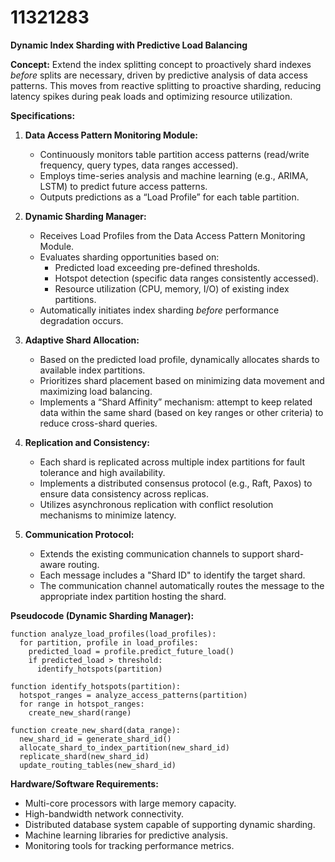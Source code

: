 # 11321283

**Dynamic Index Sharding with Predictive Load Balancing**

**Concept:** Extend the index splitting concept to proactively shard indexes *before* splits are necessary, driven by predictive analysis of data access patterns. This moves from reactive splitting to proactive sharding, reducing latency spikes during peak loads and optimizing resource utilization.

**Specifications:**

1.  **Data Access Pattern Monitoring Module:**
    *   Continuously monitors table partition access patterns (read/write frequency, query types, data ranges accessed).
    *   Employs time-series analysis and machine learning (e.g., ARIMA, LSTM) to predict future access patterns.
    *   Outputs predictions as a “Load Profile” for each table partition.

2.  **Dynamic Sharding Manager:**
    *   Receives Load Profiles from the Data Access Pattern Monitoring Module.
    *   Evaluates sharding opportunities based on:
        *   Predicted load exceeding pre-defined thresholds.
        *   Hotspot detection (specific data ranges consistently accessed).
        *   Resource utilization (CPU, memory, I/O) of existing index partitions.
    *   Automatically initiates index sharding *before* performance degradation occurs.

3.  **Adaptive Shard Allocation:**
    *   Based on the predicted load profile, dynamically allocates shards to available index partitions.
    *   Prioritizes shard placement based on minimizing data movement and maximizing load balancing.
    *   Implements a “Shard Affinity” mechanism: attempt to keep related data within the same shard (based on key ranges or other criteria) to reduce cross-shard queries.

4.  **Replication and Consistency:**
    *   Each shard is replicated across multiple index partitions for fault tolerance and high availability.
    *   Implements a distributed consensus protocol (e.g., Raft, Paxos) to ensure data consistency across replicas.
    *   Utilizes asynchronous replication with conflict resolution mechanisms to minimize latency.

5.  **Communication Protocol:**
    *   Extends the existing communication channels to support shard-aware routing.
    *   Each message includes a "Shard ID" to identify the target shard.
    *   The communication channel automatically routes the message to the appropriate index partition hosting the shard.

**Pseudocode (Dynamic Sharding Manager):**

```
function analyze_load_profiles(load_profiles):
  for partition, profile in load_profiles:
    predicted_load = profile.predict_future_load()
    if predicted_load > threshold:
      identify_hotspots(partition)

function identify_hotspots(partition):
  hotspot_ranges = analyze_access_patterns(partition)
  for range in hotspot_ranges:
    create_new_shard(range)

function create_new_shard(data_range):
  new_shard_id = generate_shard_id()
  allocate_shard_to_index_partition(new_shard_id)
  replicate_shard(new_shard_id)
  update_routing_tables(new_shard_id)
```

**Hardware/Software Requirements:**

*   Multi-core processors with large memory capacity.
*   High-bandwidth network connectivity.
*   Distributed database system capable of supporting dynamic sharding.
*   Machine learning libraries for predictive analysis.
*   Monitoring tools for tracking performance metrics.